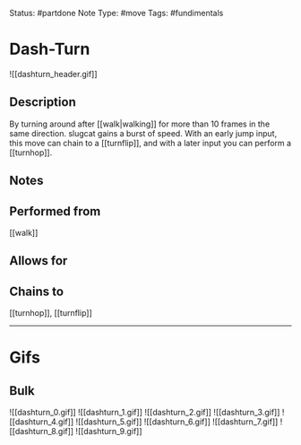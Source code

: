 Status: #partdone
Note Type: #move
Tags: #fundimentals

# Dash-Turn
![[dashturn_header.gif]]
## Description
By turning around after [[walk|walking]] for more than 10 frames in the same direction. slugcat gains a burst of speed. With an early jump input, this move can chain to a [[turnflip]], and with a later input you can perform a [[turnhop]].

## Notes


## Performed from
[[walk]]

## Allows for


## Chains to
[[turnhop]], [[turnflip]]

___
# Gifs
## Bulk
![[dashturn_0.gif]]
![[dashturn_1.gif]]
![[dashturn_2.gif]]
![[dashturn_3.gif]]
![[dashturn_4.gif]]
![[dashturn_5.gif]]
![[dashturn_6.gif]]
![[dashturn_7.gif]]
![[dashturn_8.gif]]
![[dashturn_9.gif]]